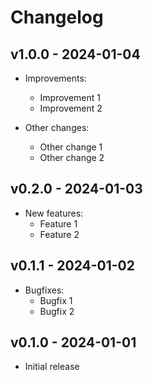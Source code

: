 # Changelog


## v1.0.0 - 2024-01-04

* Improvements:
  * Improvement 1
  * Improvement 2

* Other changes:
  * Other change 1
  * Other change 2


## v0.2.0 - 2024-01-03

* New features:
  * Feature 1
  * Feature 2


## v0.1.1 - 2024-01-02

* Bugfixes:
  * Bugfix 1
  * Bugfix 2


## v0.1.0 - 2024-01-01

* Initial release
